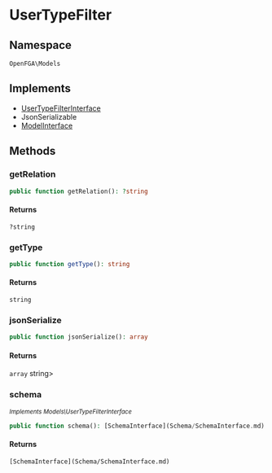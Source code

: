 # UserTypeFilter


## Namespace
`OpenFGA\Models`

## Implements
* [UserTypeFilterInterface](Models/UserTypeFilterInterface.md)
* JsonSerializable
* [ModelInterface](Models/ModelInterface.md)

## Methods
### getRelation


```php
public function getRelation(): ?string
```



#### Returns
`?string` 

### getType


```php
public function getType(): string
```



#### Returns
`string` 

### jsonSerialize


```php
public function jsonSerialize(): array
```



#### Returns
`array` string&gt;

### schema

*<small>Implements Models\UserTypeFilterInterface</small>*  

```php
public function schema(): [SchemaInterface](Schema/SchemaInterface.md)
```



#### Returns
`[SchemaInterface](Schema/SchemaInterface.md)` 

